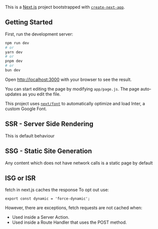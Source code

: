 This is a [Next.js](https://nextjs.org/) project bootstrapped with [`create-next-app`](https://github.com/vercel/next.js/tree/canary/packages/create-next-app).

## Getting Started

First, run the development server:

```bash
npm run dev
# or
yarn dev
# or
pnpm dev
# or
bun dev
```

Open [http://localhost:3000](http://localhost:3000) with your browser to see the result.

You can start editing the page by modifying `app/page.js`. The page auto-updates as you edit the file.

This project uses [`next/font`](https://nextjs.org/docs/basic-features/font-optimization) to automatically optimize and load Inter, a custom Google Font.

## SSR - Server Side Rendering

This is default behaviour

## SSG - Static Site Generation

Any content which does not have network calls is a static page by default

## ISG or ISR

fetch in next.js caches the response
To opt out use:

```
export const dynamic = 'force-dynamic';
```

However, there are exceptions, fetch requests are not cached when:

- Used inside a Server Action.
- Used inside a Route Handler that uses the POST method.

